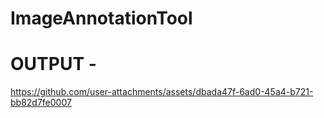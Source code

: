 # ImageAnnotationTool

# OUTPUT -




https://github.com/user-attachments/assets/dbada47f-6ad0-45a4-b721-bb82d7fe0007


